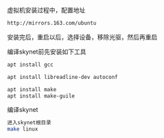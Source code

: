 虚拟机安装过程中，配置地址

```bash
http://mirrors.163.com/ubuntu
```

安装完后，重启以后，选择设备，移除光驱，然后再重启





编译skynet前先安装如下工具

```bash
apt install gcc

apt install libreadline-dev autoconf

apt install make
apt install make-guile
```

编译skynet

```bash
进入skynet根目录
make linux
```





